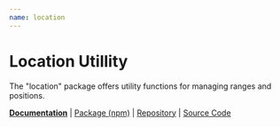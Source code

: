 ```yaml
---
name: location
---
```


# Location Utillity

<!-- @include docs/parts/packages/location/description.md-->

The "location" package offers utility functions for managing ranges and positions.

<!-- /include -->

<!-- @include docs/parts/package-nav.md -->

[**Documentation**](https://knuckles.elsk.dev) | [Package (npm)](https://npmjs.com/package/@knuckles/location) | [Repository](https://github.com/tscpp/knuckles) | [Source Code](https://github.com/tscpp/knuckles/tree/main/packages/location)

<!-- /include -->

<!-- @include docs/parts/reference.md -->

[TypeScript]: https://typescriptlang.org
[ESLint]: https://eslint.org
[Knockout]: https://knockoutjs.com
[toolchain]: https://knuckles.elsk.dev

<!-- /include -->
